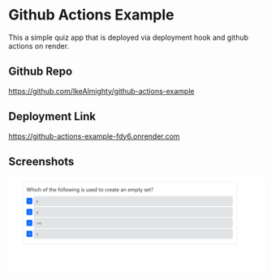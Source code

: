 # Github Actions Example

This a simple quiz app that is deployed via deployment hook and github actions on render.

## Github Repo

https://github.com/IkeAlmighty/github-actions-example

## Deployment Link

https://github-actions-example-fdy6.onrender.com

## Screenshots

![snapshot of deployed app](./Assets/snapshot.PNG)